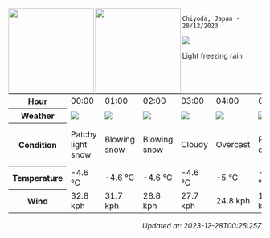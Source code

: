 <div><img align="left" height="170px" src="https://github-readme-stats.vercel.app/api?username=ryota-murakami&show_icons=true&theme=gotham" /><img align="left" height="170px" src="https://github-readme-stats.vercel.app/api/top-langs/?username=ryota-murakami&theme=gotham&layout=compact" /></div>



`Chiyoda, Japan - 28/12/2023`

<img src="https://cdn.weatherapi.com/weather/64x64/day/311.png"/>

Light freezing rain


<table>
    <tr>
        <th>Hour</th>
        <td>00:00</td><td>01:00</td><td>02:00</td><td>03:00</td><td>04:00</td><td>05:00</td><td>06:00</td><td>07:00</td><td>08:00</td><td>09:00</td><td>10:00</td><td>11:00</td><td>12:00</td><td>13:00</td><td>14:00</td><td>15:00</td><td>16:00</td><td>17:00</td><td>18:00</td><td>19:00</td><td>20:00</td><td>21:00</td><td>22:00</td><td>23:00</td>
    </tr>
    <tr>
        <th>Weather</th>
        <td><img src="https://cdn.weatherapi.com/weather/64x64/night/323.png"></img></td><td><img src="https://cdn.weatherapi.com/weather/64x64/night/227.png"></img></td><td><img src="https://cdn.weatherapi.com/weather/64x64/night/227.png"></img></td><td><img src="https://cdn.weatherapi.com/weather/64x64/night/119.png"></img></td><td><img src="https://cdn.weatherapi.com/weather/64x64/night/122.png"></img></td><td><img src="https://cdn.weatherapi.com/weather/64x64/night/116.png"></img></td><td><img src="https://cdn.weatherapi.com/weather/64x64/night/119.png"></img></td><td><img src="https://cdn.weatherapi.com/weather/64x64/night/122.png"></img></td><td><img src="https://cdn.weatherapi.com/weather/64x64/day/122.png"></img></td><td><img src="https://cdn.weatherapi.com/weather/64x64/day/326.png"></img></td><td><img src="https://cdn.weatherapi.com/weather/64x64/day/332.png"></img></td><td><img src="https://cdn.weatherapi.com/weather/64x64/day/371.png"></img></td><td><img src="https://cdn.weatherapi.com/weather/64x64/day/371.png"></img></td><td><img src="https://cdn.weatherapi.com/weather/64x64/day/368.png"></img></td><td><img src="https://cdn.weatherapi.com/weather/64x64/day/311.png"></img></td><td><img src="https://cdn.weatherapi.com/weather/64x64/day/116.png"></img></td><td><img src="https://cdn.weatherapi.com/weather/64x64/night/311.png"></img></td><td><img src="https://cdn.weatherapi.com/weather/64x64/night/311.png"></img></td><td><img src="https://cdn.weatherapi.com/weather/64x64/night/119.png"></img></td><td><img src="https://cdn.weatherapi.com/weather/64x64/night/119.png"></img></td><td><img src="https://cdn.weatherapi.com/weather/64x64/night/368.png"></img></td><td><img src="https://cdn.weatherapi.com/weather/64x64/night/371.png"></img></td><td><img src="https://cdn.weatherapi.com/weather/64x64/night/332.png"></img></td><td><img src="https://cdn.weatherapi.com/weather/64x64/night/332.png"></img></td>
    </tr>
    <tr>
        <th>Condition</th>
        <td width="200px">Patchy light snow</td><td width="200px">Blowing snow</td><td width="200px">Blowing snow</td><td width="200px">Cloudy</td><td width="200px">Overcast</td><td width="200px">Partly cloudy</td><td width="200px">Cloudy</td><td width="200px">Overcast</td><td width="200px">Overcast</td><td width="200px">Light snow</td><td width="200px">Moderate snow</td><td width="200px">Moderate or heavy snow showers</td><td width="200px">Moderate or heavy snow showers</td><td width="200px">Light snow showers</td><td width="200px">Light freezing rain</td><td width="200px">Partly cloudy</td><td width="200px">Light freezing rain</td><td width="200px">Light freezing rain</td><td width="200px">Cloudy</td><td width="200px">Cloudy</td><td width="200px">Light snow showers</td><td width="200px">Moderate or heavy snow showers</td><td width="200px">Moderate snow</td><td width="200px">Moderate snow</td>
    </tr>
    <tr>
        <th>Temperature</th>
        <td>-4.6 °C</td><td>-4.6 °C</td><td>-4.6 °C</td><td>-4.6 °C</td><td>-5 °C</td><td>-5.4 °C</td><td>-6.3 °C</td><td>-7.1 °C</td><td>-5.6 °C</td><td>-4 °C</td><td>-2.5 °C</td><td>-1.6 °C</td><td>-1 °C</td><td>-0.5 °C</td><td>-0.8 °C</td><td>-1.3 °C</td><td>-2.2 °C</td><td>-2.7 °C</td><td>-2.9 °C</td><td>-3.1 °C</td><td>-3.8 °C</td><td>-4.1 °C</td><td>-4.1 °C</td><td>-3.9 °C</td>
    </tr>
    <tr>
        <th>Wind</th>
        <td>32.8 kph</td><td>31.7 kph</td><td>28.8 kph</td><td>27.7 kph</td><td>24.8 kph</td><td>19.8 kph</td><td>13.7 kph</td><td>9.4 kph</td><td>6.8 kph</td><td>6.1 kph</td><td>12.6 kph</td><td>20.2 kph</td><td>21.6 kph</td><td>25.2 kph</td><td>25.2 kph</td><td>24.8 kph</td><td>22 kph</td><td>17.3 kph</td><td>13.3 kph</td><td>12.6 kph</td><td>11.5 kph</td><td>10.8 kph</td><td>11.5 kph</td><td>13.3 kph</td>
    </tr>
</table>


<div align="right">

*Updated at: 2023-12-28T00:25:25Z*

</div>

